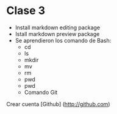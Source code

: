 # Clase 3
- Install markdown editing package
- Istall markdown preview package
- Se aprendieron los comando de Bash:
    + cd
    + ls
    + mkdir
    + mv
    + rm
    + pwd
    + pwd
    + Comando Git

Crear cuenta [Github] (http://github.com)
